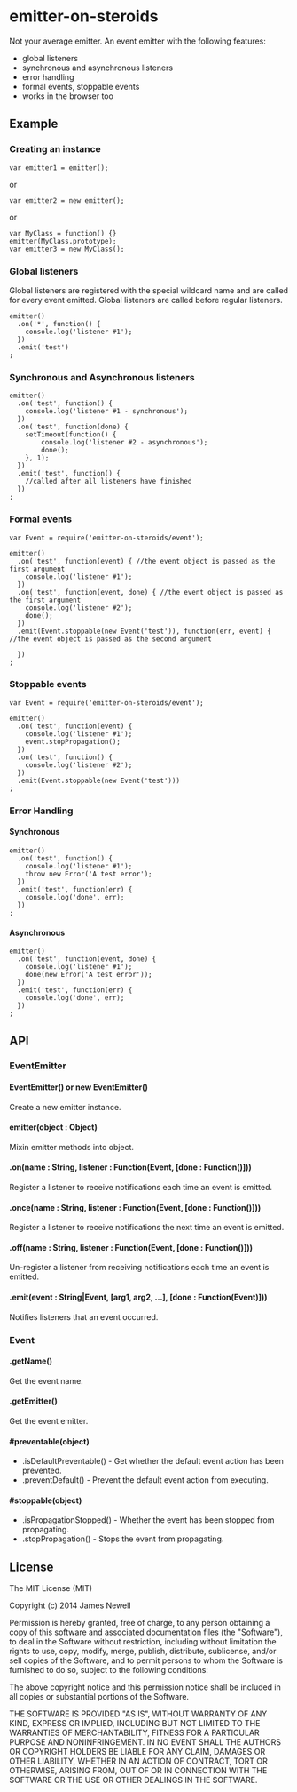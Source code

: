 # emitter-on-steroids

Not your average emitter. An event emitter with the following features:

- global listeners
- synchronous and asynchronous listeners
- error handling
- formal events, stoppable events
- works in the browser too

## Example

### Creating an instance

	var emitter1 = emitter();
	
or
	
	var emitter2 = new emitter();

or
	
	var MyClass = function() {}
	emitter(MyClass.prototype);
	var emitter3 = new MyClass();

### Global listeners

Global listeners are registered with the special wildcard name and are called for every event emitted. Global listeners 
are called before regular listeners.

	emitter()
	  .on('*', function() {
	    console.log('listener #1');
	  })
	  .emit('test')
	;

### Synchronous and Asynchronous listeners

	emitter()
	  .on('test', function() {
        console.log('listener #1 - synchronous');
      })
	  .on('test', function(done) {
	  	setTimeout(function() {
	  		console.log('listener #2 - asynchronous');
	  		done();
	  	}, 1);
	  })
	  .emit('test', function() {
	    //called after all listeners have finished
	  })
	;

### Formal events

	var Event = require('emitter-on-steroids/event');

	emitter()
	  .on('test', function(event) { //the event object is passed as the first argument
	    console.log('listener #1');
	  })
	  .on('test', function(event, done) { //the event object is passed as the first argument
	    console.log('listener #2');
	    done();
	  })
	  .emit(Event.stoppable(new Event('test')), function(err, event) { //the event object is passed as the second argument

	  })
	;

### Stoppable events

	var Event = require('emitter-on-steroids/event');

	emitter()
	  .on('test', function(event) {
	    console.log('listener #1');
	    event.stopPropagation();
	  })
	  .on('test', function() {
	    console.log('listener #2');
	  })
	  .emit(Event.stoppable(new Event('test')))
	;


### Error Handling
	
#### Synchronous

	emitter()
	  .on('test', function() {
	    console.log('listener #1');
	    throw new Error('A test error');
	  })
	  .emit('test', function(err) {
	    console.log('done', err);
	  })
	;

#### Asynchronous

	emitter()
	  .on('test', function(event, done) {
	    console.log('listener #1');
	    done(new Error('A test error'));
	  })
	  .emit('test', function(err) {
	    console.log('done', err);
	  })
	;


## API

### EventEmitter

#### EventEmitter() or new EventEmitter()

Create a new emitter instance.

#### emitter(object : Object)

Mixin emitter methods into object.

#### .on(name : String, listener : Function(Event, [done : Function()]))

Register a listener to receive notifications each time an event is emitted.

#### .once(name : String, listener : Function(Event, [done : Function()]))

Register a listener to receive notifications the next time an event is emitted.

#### .off(name : String, listener : Function(Event, [done : Function()]))

Un-register a listener from receiving notifications each time an event is emitted.

#### .emit(event : String|Event, [arg1, arg2, ...], [done : Function(Event)]))

Notifies listeners that an event occurred.

### Event

#### .getName()

Get the event name.

#### .getEmitter()

Get the event emitter.

#### #preventable(object)

- .isDefaultPreventable() - Get whether the default event action has been prevented.
- .preventDefault() - Prevent the default event action from executing.

#### #stoppable(object)

- .isPropagationStopped() - Whether the event has been stopped from propagating.
- .stopPropagation() - Stops the event from propagating.

## License

The MIT License (MIT)

Copyright (c) 2014 James Newell

Permission is hereby granted, free of charge, to any person obtaining a copy of this software and associated documentation files (the "Software"), to deal in the Software without restriction, including without limitation the rights to use, copy, modify, merge, publish, distribute, sublicense, and/or sell copies of the Software, and to permit persons to whom the Software is furnished to do so, subject to the following conditions:

The above copyright notice and this permission notice shall be included in all copies or substantial portions of the Software.

THE SOFTWARE IS PROVIDED "AS IS", WITHOUT WARRANTY OF ANY KIND, EXPRESS OR IMPLIED, INCLUDING BUT NOT LIMITED TO THE WARRANTIES OF MERCHANTABILITY, FITNESS FOR A PARTICULAR PURPOSE AND NONINFRINGEMENT. IN NO EVENT SHALL THE AUTHORS OR COPYRIGHT HOLDERS BE LIABLE FOR ANY CLAIM, DAMAGES OR OTHER LIABILITY, WHETHER IN AN ACTION OF CONTRACT, TORT OR OTHERWISE, ARISING FROM, OUT OF OR IN CONNECTION WITH THE SOFTWARE OR THE USE OR OTHER DEALINGS IN THE SOFTWARE.

